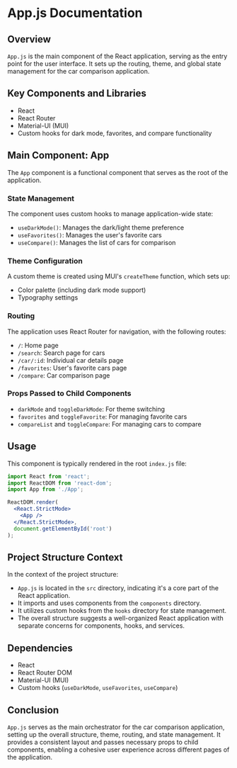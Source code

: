 # App.js Documentation

## Overview

`App.js` is the main component of the React application, serving as the entry point for the user interface. It sets up the routing, theme, and global state management for the car comparison application.

## Key Components and Libraries

- React
- React Router
- Material-UI (MUI)
- Custom hooks for dark mode, favorites, and compare functionality

## Main Component: App

The `App` component is a functional component that serves as the root of the application.

### State Management

The component uses custom hooks to manage application-wide state:

- `useDarkMode()`: Manages the dark/light theme preference
- `useFavorites()`: Manages the user's favorite cars
- `useCompare()`: Manages the list of cars for comparison

### Theme Configuration

A custom theme is created using MUI's `createTheme` function, which sets up:

- Color palette (including dark mode support)
- Typography settings

### Routing

The application uses React Router for navigation, with the following routes:

- `/`: Home page
- `/search`: Search page for cars
- `/car/:id`: Individual car details page
- `/favorites`: User's favorite cars page
- `/compare`: Car comparison page

### Props Passed to Child Components

- `darkMode` and `toggleDarkMode`: For theme switching
- `favorites` and `toggleFavorite`: For managing favorite cars
- `compareList` and `toggleCompare`: For managing cars to compare

## Usage

This component is typically rendered in the root `index.js` file:

```jsx
import React from 'react';
import ReactDOM from 'react-dom';
import App from './App';

ReactDOM.render(
  <React.StrictMode>
    <App />
  </React.StrictMode>,
  document.getElementById('root')
);
```

## Project Structure Context

In the context of the project structure:

- `App.js` is located in the `src` directory, indicating it's a core part of the React application.
- It imports and uses components from the `components` directory.
- It utilizes custom hooks from the `hooks` directory for state management.
- The overall structure suggests a well-organized React application with separate concerns for components, hooks, and services.

## Dependencies

- React
- React Router DOM
- Material-UI (MUI)
- Custom hooks (`useDarkMode`, `useFavorites`, `useCompare`)

## Conclusion

`App.js` serves as the main orchestrator for the car comparison application, setting up the overall structure, theme, routing, and state management. It provides a consistent layout and passes necessary props to child components, enabling a cohesive user experience across different pages of the application.